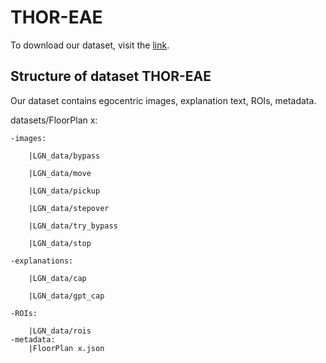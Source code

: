 # THOR-EAE
To download our dataset, visit the [link](https://drive.google.com/file/d/1ktENON22ZxcPZ45rfPc6o2aEZ3o7OnBN/view?usp=sharing).

## Structure of dataset THOR-EAE

Our dataset contains egocentric images, explanation text, ROIs, metadata.

datasets/FloorPlan x:

	-images:
 
	    |LGN_data/bypass
     
	    |LGN_data/move
     
	    |LGN_data/pickup
     
	    |LGN_data/stepover
     
	    |LGN_data/try_bypass
     
	    |LGN_data/stop
     
	-explanations:
 
	    |LGN_data/cap
     
	    |LGN_data/gpt_cap
     
	-ROIs:
 
	    |LGN_data/rois
	-metadata:
	    |FloorPlan x.json
